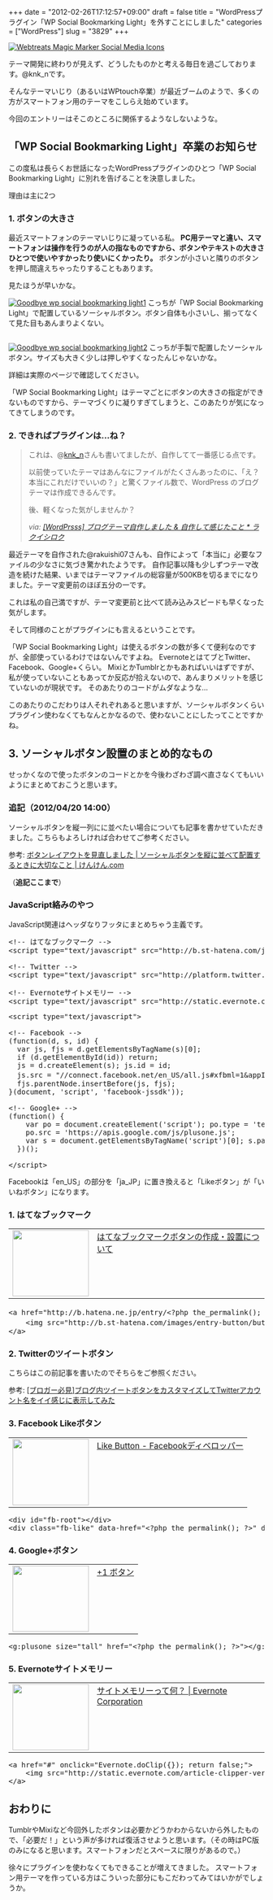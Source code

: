 +++
date = "2012-02-26T17:12:57+09:00"
draft = false
title = "WordPressプラグイン「WP Social Bookmarking Light」を外すことにしました"
categories = ["WordPress"]
slug = "3829"
+++

<a href="http://www.flickr.com/photos/44071822@N08/4994299154/" title="Webtreats Magic Marker Social Media Icons by webtreats, on Flickr" target="_blank"><img class="flickr_photo" src="http://farm5.static.flickr.com/4152/4994299154_1c084bddd7_z.jpg" alt="Webtreats Magic Marker Social Media Icons" /></a>

テーマ開発に終わりが見えず、どうしたものかと考える毎日を過ごしております。@knk_nです。

そんなテーマいじり（あるいはWPtouch卒業）が最近ブームのようで、多くの方がスマートフォン用のテーマをこしらえ始めています。

今回のエントリーはそこのところに関係するようなしないような。<!--more--><h2>「WP Social Bookmarking Light」卒業のお知らせ</h2>
この度私は長らくお世話になったWordPressプラグインのひとつ「WP Social Bookmarking Light」に別れを告げることを決意しました。

理由は主に2つ

<h3>1. ボタンの大きさ</h3>
最近スマートフォンのテーマいじりに凝っている私。
<strong>PC用テーマと違い、スマートフォンは操作を行うのが人の指なものですから、ボタンやテキストの大きさひとつで使いやすかったり使いにくかったり。</strong>
ボタンが小さいと隣りのボタンを押し間違えちゃったりすることもあります。

見たほうが早いかな。


<a href="https://knk-n.com/images/2012/02/goodbye_wp-social-bookmarking-light1.jpg" title="Goodbye wp social bookmarking light1"><img src="https://knk-n.com/images/2012/02/goodbye_wp-social-bookmarking-light1.jpg" alt="Goodbye wp social bookmarking light1" title="goodbye_wp-social-bookmarking-light1.jpg" /></a>
こっちが「WP Social Bookmarking Light」で配置しているソーシャルボタン。ボタン自体も小さいし、揃ってなくて見た目もあんまりよくない。

<p style="margin-top: 2em;"></p>
<a href="https://knk-n.com/images/2012/02/goodbye_wp-social-bookmarking-light2.jpg" title="Goodbye wp social bookmarking light2"><img src="https://knk-n.com/images/2012/02/goodbye_wp-social-bookmarking-light2.jpg" alt="Goodbye wp social bookmarking light2" title="goodbye_wp-social-bookmarking-light2.jpg" /></a>
こっちが手製で配置したソーシャルボタン。サイズも大きく少しは押しやすくなったんじゃないかな。

詳細は実際のページで確認してください。

「WP Social Bookmarking Light」はテーマごとにボタンの大きさの指定ができないものですから、テーマづくりに凝りすぎてしまうと、このあたりが気になってきてしまうのです。


<h3>2. できればプラグインは…ね？</h3>
<blockquote cite="http://rakuishi.com/wordpress/2492/" title="[WordPrsss] ブログテーマ自作しました &amp; 自作して感じたこと * ラクイシロク">
<p><p>これは、@<a class="twitter-anywhere-user" href="http://twitter.com/knk_n">knk_n</a>さんも書いてましたが、自作してて一番感じる点です。</p>
<p>以前使っていたテーマはあんなにファイルがたくさんあったのに、「え？ 本当にこれだけでいいの？」と驚くファイル数で、WordPress のブログテーマは作成できるんです。</p>
<p>後、軽くなった気がしませんか？</p></p>
<cite>via: <a href="http://rakuishi.com/wordpress/2492/" target="_blank">[WordPrsss] ブログテーマ自作しました &amp; 自作して感じたこと * ラクイシロク</a></cite>
</blockquote>
最近テーマを自作された@rakuishi07さんも、自作によって「本当に」必要なファイルの少なさに気づき驚かれたようです。
自作記事以降も少しずつテーマ改造を続けた結果、いまではテーマファイルの総容量が500KBを切るまでになりました。テーマ変更前のほぼ五分の一です。

これは私の自己満ですが、テーマ変更前と比べて読み込みスピードも早くなった気がします。

そして同様のことがプラグインにも言えるということです。

「WP Social Bookmarking Light」は使えるボタンの数が多くて便利なのですが、全部使っているわけではないんですよね。
EvernoteとはてブとTwitter、Facebook、Google+くらい。
MixiとかTumblrとかもあればいいはずですが、私が使っていないこともあってか反応が拾えないので、あんまりメリットを感じていないのが現状です。
そのあたりのコードがムダなような…

このあたりのこだわりは人それぞれあると思いますが、ソーシャルボタンくらいプラグイン使わなくてもなんとかなるので、使わないことにしたってことですかね。

<h2>3. ソーシャルボタン設置のまとめ的なもの</h2>
せっかくなので使ったボタンのコードとかを今後わざわざ調べ直さなくてもいいようにまとめておこうと思います。

<h3>追記（2012/04/20 14:00）</h3>
ソーシャルボタンを縦一列にに並べたい場合についても記事を書かせていただきました。こちらもよろしければ合わせてご参考ください。
<p>参考: <a href="https://knk-n.com/2012/04/20/how_to_customize_button_layout/" target="_blank">ボタンレイアウトを見直しました | ソーシャルボタンを縦に並べて配置するときに大切なこと | けんけん.com</a><script type="text/javascript">var url="https://knk-n.com/2012/04/20/how_to_customize_button_layout/";</script><script src="http://api.b.st-hatena.com/entry.count?url=https://knk-n.com/2012/04/20/how_to_customize_button_layout/&callback=hatebTxt"></script></p>
（<strong>追記ここまで</strong>）

<h3>JavaScript絡みのやつ</h3>
JavaScript関連はヘッダなりフッタにまとめちゃう主義です。

<pre class="brush: xml; gutter: false;">
&lt;!-- はてなブックマーク --&gt;
&lt;script type=&quot;text/javascript&quot; src=&quot;http://b.st-hatena.com/js/bookmark_button.js&quot; charset=&quot;utf-8&quot; async=&quot;async&quot;&gt;&lt;/script&gt;

&lt;!-- Twitter --&gt;
&lt;script type=&quot;text/javascript&quot; src=&quot;http://platform.twitter.com/widgets.js&quot;&gt;&lt;/script&gt;

&lt;!-- Evernoteサイトメモリー --&gt;
&lt;script type=&quot;text/javascript&quot; src=&quot;http://static.evernote.com/noteit.js&quot;&gt;&lt;/script&gt;
</pre>

<pre class="brush: jscript; gutter: false;">
&lt;script type=&quot;text/javascript&quot;&gt;

&lt;!-- Facebook --&gt;
(function(d, s, id) {
  var js, fjs = d.getElementsByTagName(s)[0];
  if (d.getElementById(id)) return;
  js = d.createElement(s); js.id = id;
  js.src = &quot;//connect.facebook.net/en_US/all.js#xfbml=1&amp;appId=FacebookのAppID&quot;;
  fjs.parentNode.insertBefore(js, fjs);
}(document, &#039;script&#039;, &#039;facebook-jssdk&#039;));
 
&lt;!-- Google+ --&gt;
(function() {
    var po = document.createElement(&#039;script&#039;); po.type = &#039;text/javascript&#039;; po.async = true;
    po.src = &#039;https://apis.google.com/js/plusone.js&#039;;
    var s = document.getElementsByTagName(&#039;script&#039;)[0]; s.parentNode.insertBefore(po, s);
  })();
 
&lt;/script&gt;
</pre>

Facebookは「en_US」の部分を「ja_JP」に置き換えると「Likeボタン」が「いいねボタン」になります。

<h3>1. はてなブックマーク</h3>

<table width="100%"><td valign="top" width="150"><a href="http://b.hatena.ne.jp/guide/bbutton" target="_blank"><img border="0" src="http://capture.heartrails.com/150x130/shadow?http://b.hatena.ne.jp/guide/bbutton" width="150" height="130" /></a></td><td valign="top"><a href="http://b.hatena.ne.jp/guide/bbutton" target="_blank">はてなブックマークボタンの作成・設置について</a><script type="text/javascript">var url="http://b.hatena.ne.jp/guide/bbutton";</script><script src="http://api.b.st-hatena.com/entry.count?url=http://b.hatena.ne.jp/guide/bbutton&callback=hatebTxt"></script></td></table>

<pre class="brush: xml; gutter: false;">
&lt;a href=&quot;http://b.hatena.ne.jp/entry/&lt;?php the_permalink(); ?&gt;&quot; class=&quot;hatena-bookmark-button&quot; data-hatena-bookmark-title=&quot; / @knk_n: &lt;?php the_title(); ?&gt;&quot; data-hatena-bookmark-layout=&quot;vertical&quot; title=&quot;このエントリーをはてなブックマークに追加&quot;&gt;
    &lt;img src=&quot;http://b.st-hatena.com/images/entry-button/button-only.gif&quot; alt=&quot;このエントリーをはてなブックマークに追加&quot; width=&quot;20&quot; height=&quot;20&quot; style=&quot;border: none;&quot; /&gt;
&lt;/a&gt;
</pre>

<h3>2. Twitterのツイートボタン</h3>
こちらはこの前記事を書いたのでそちらをご参照ください。

<p>参考: <a href="https://knk-n.com/2012/02/24/tweetbutton_customize/" target="_blank">[ブロガー必見]ブログ内ツイートボタンをカスタマイズしてTwitterアカウント名をイイ感じに表示してみた</a><script type="text/javascript">var url="https://knk-n.com/2012/02/24/tweetbutton_customize/";</script><script src="http://api.b.st-hatena.com/entry.count?url=https://knk-n.com/2012/02/24/tweetbutton_customize/&callback=hatebTxt"></script></p>

<h3>3. Facebook Likeボタン</h3>

<table width="100%"><td valign="top" width="150"><a href="https://developers.facebook.com/docs/reference/plugins/like/" target="_blank"><img border="0" src="http://capture.heartrails.com/150x130/shadow?https://developers.facebook.com/docs/reference/plugins/like/" width="150" height="130" /></a></td><td valign="top"><a href="https://developers.facebook.com/docs/reference/plugins/like/" target="_blank">Like Button - Facebookディベロッパー</a><script type="text/javascript">var url="https://developers.facebook.com/docs/reference/plugins/like/";</script><script src="http://api.b.st-hatena.com/entry.count?url=https://developers.facebook.com/docs/reference/plugins/like/&callback=hatebTxt"></script></td></table>

<pre class="brush: xml; gutter: false;">
&lt;div id=&quot;fb-root&quot;&gt;&lt;/div&gt;
&lt;div class=&quot;fb-like&quot; data-href=&quot;&lt;?php the_permalink(); ?&gt;&quot; data-send=&quot;false&quot; data-layout=&quot;box_count&quot; data-width=&quot;55&quot; data-show-faces=&quot;false&quot;&gt;&lt;/div&gt;
</pre>

<h3>4. Google+ボタン</h3>
<table width="100%"><td valign="top" width="150"><a href="http://www.google.com/intl/ja/webmasters/+1/button/index.html" target="_blank"><img border="0" src="http://capture.heartrails.com/150x130/shadow?http://www.google.com/intl/ja/webmasters/+1/button/index.html" width="150" height="130" /></a></td><td valign="top"><a href="http://www.google.com/intl/ja/webmasters/+1/button/index.html" target="_blank">+1 ボタン</a><script type="text/javascript">var url="http://www.google.com/intl/ja/webmasters/+1/button/index.html";</script><script src="http://api.b.st-hatena.com/entry.count?url=http://www.google.com/intl/ja/webmasters/+1/button/index.html&callback=hatebTxt"></script></td></table>

<pre class="brush: xml; gutter: false;">
&lt;g:plusone size=&quot;tall&quot; href=&quot;&lt;?php the_permalink(); ?&gt;&quot;&gt;&lt;/g:plusone&gt;
</pre>

<h3>5. Evernoteサイトメモリー</h3>
<table width="100%"><td valign="top" width="150"><a href="http://www.evernote.com/about/intl/jp/developer/sitememory/" target="_blank"><img border="0" src="http://capture.heartrails.com/150x130/shadow?http://www.evernote.com/about/intl/jp/developer/sitememory/" width="150" height="130" /></a></td><td valign="top"><a href="http://www.evernote.com/about/intl/jp/developer/sitememory/" target="_blank">サイトメモリーって何？ | Evernote Corporation</a><script type="text/javascript">var url="http://www.evernote.com/about/intl/jp/developer/sitememory/";</script><script src="http://api.b.st-hatena.com/entry.count?url=http://www.evernote.com/about/intl/jp/developer/sitememory/&callback=hatebTxt"></script></td></table>

<pre class="brush: xml; gutter: false;">
&lt;a href=&quot;#&quot; onclick=&quot;Evernote.doClip({}); return false;&quot;&gt;
    &lt;img src=&quot;http://static.evernote.com/article-clipper-vert.png&quot; alt=&quot;Clip to Evernote&quot; /&gt;
&lt;/a&gt;
</pre>

<h2>おわりに</h2>
TumblrやMixiなど今回外したボタンは必要かどうかわからないから外したもので、「必要だ！」という声が多ければ復活させようと思います。（その時はPC版のみになると思います。スマートフォンだとスペースに限りがあるので。）

徐々にプラグインを使わなくてもできることが増えてきました。
スマートフォン用テーマを作っている方はこういった部分にもこだわってみてはいかがでしょうか。

